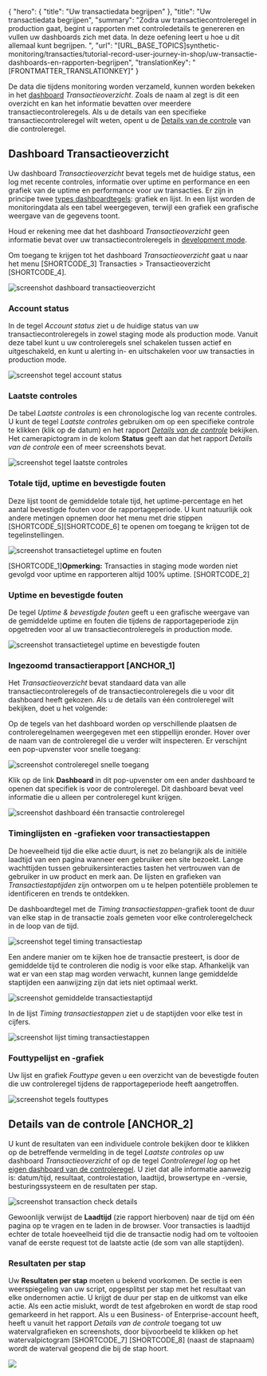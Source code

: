 {
  "hero": {
    "title": "Uw transactiedata begrijpen"
  },
  "title": "Uw transactiedata begrijpen",
  "summary": "Zodra uw transactiecontroleregel in production gaat, begint u rapporten met controledetails te genereren en vullen uw dashboards zich met data. In deze oefening leert u hoe u dit allemaal kunt begrijpen. ",
  "url": "[URL_BASE_TOPICS]synthetic-monitoring/transacties/tutorial-record-user-journey-in-shop/uw-transactie-dashboards-en-rapporten-begrijpen",
  "translationKey": "[FRONTMATTER_TRANSLATIONKEY]"
}

De data die tijdens monitoring worden verzameld, kunnen worden bekeken in het [dashboard]([LINK_URL_1]) *Transactieoverzicht*. Zoals de naam al zegt is dit een overzicht en kan het informatie bevatten over meerdere transactiecontroleregels. Als u de details van een specifieke transactiecontroleregel wilt weten, opent u de [Details van de controle]([LINK_URL_2]) van die controleregel. 

## Dashboard Transactieoverzicht

Uw dashboard *Transactieoverzicht* bevat tegels met de huidige status, een log met recente controles, informatie over uptime en performance en een grafiek van de uptime en performance voor uw transacties. 
Er zijn in principe twee [types dashboardtegels]([LINK_URL_3]): grafiek en lijst. In een lijst worden de monitoringdata als een tabel weergegeven, terwijl een grafiek een grafische weergave van de gegevens toont.

Houd er rekening mee dat het dashboard *Transactieoverzicht* geen informatie bevat over uw transactiecontroleregels in [development mode]([LINK_URL_4]).

Om toegang te krijgen tot het dashboard *Transactieoverzicht* gaat u naar het menu [SHORTCODE_3] Transacties > Transactieoverzicht [SHORTCODE_4].

![screenshot dashboard transactieoverzicht]([LINK_URL_5])

### Account status

In de tegel *Account status* ziet u de huidige status van uw transactiecontroleregels in zowel staging mode als production mode. Vanuit deze tabel kunt u uw controleregels snel schakelen tussen actief en uitgeschakeld, en kunt u alerting in- en uitschakelen voor uw transacties in production mode.

![screenshot tegel account status]([LINK_URL_6])

### Laatste controles

De tabel *Laatste controles* is een chronologische log van recente controles. U kunt de tegel *Laatste controles* gebruiken om op een specifieke controle te klikken (klik op de datum) en het rapport [*Details van de controle*]([LINK_URL_7]) bekijken. Het camerapictogram in de kolom **Status** geeft aan dat het rapport *Details van de controle* een of meer screenshots bevat.

![screenshot tegel laatste controles]([LINK_URL_8])

### Totale tijd, uptime en bevestigde fouten

Deze lijst toont de gemiddelde totale tijd, het uptime-percentage en het aantal bevestigde fouten voor de rapportageperiode. U kunt natuurlijk ook andere metingen opnemen door het menu met drie stippen [SHORTCODE_5][SHORTCODE_6] te openen om toegang te krijgen tot de tegelinstellingen. 

![screenshot transactietegel uptime en fouten]([LINK_URL_9])

[SHORTCODE_1]**Opmerking:** Transacties in staging mode worden niet gevolgd voor uptime en rapporteren altijd 100% uptime. [SHORTCODE_2]

### Uptime en bevestigde fouten

De tegel *Uptime & bevestigde fouten* geeft u een grafische weergave van de gemiddelde uptime en fouten die tijdens de rapportageperiode zijn opgetreden voor al uw transactiecontroleregels in production mode. 

![screenshot transactietegel uptime en bevestigde fouten]([LINK_URL_10])

### Ingezoomd transactierapport [ANCHOR_1]

Het *Transactieoverzicht* bevat standaard data van alle transactiecontroleregels of de transactiecontroleregels die u voor dit dashboard heeft gekozen. Als u de details van één controleregel wilt bekijken, doet u het volgende:

Op de tegels van het dashboard worden op verschillende plaatsen de controleregelnamen weergegeven met een stippellijn eronder. Hover over de naam van de controleregel die u verder wilt inspecteren. Er verschijnt een pop-upvenster voor snelle toegang:

![screenshot controleregel snelle toegang]([LINK_URL_11])

Klik op de link **Dashboard** in dit pop-upvenster om een ander dashboard te openen dat specifiek is voor de controleregel. Dit dashboard bevat veel informatie die u alleen per controleregel kunt krijgen.

![screenshot dashboard één transactie controleregel]([LINK_URL_12])
### Timinglijsten en -grafieken voor transactiestappen

De hoeveelheid tijd die elke actie duurt, is net zo belangrijk als de initiële laadtijd van een pagina wanneer een gebruiker een site bezoekt. Lange wachttijden tussen gebruikersinteracties tasten het vertrouwen van de gebruiker in uw product en merk aan. De lijsten en grafieken van *Transactiestaptijden* zijn ontworpen om u te helpen potentiële problemen te identificeren en trends te ontdekken.

De dashboardtegel met de *Timing transactiestappen*-grafiek toont de duur van elke stap in de transactie zoals gemeten voor elke controleregelcheck in de loop van de tijd.

![screenshot tegel timing transactiestap]([LINK_URL_13])

Een andere manier om te kijken hoe de transactie presteert, is door de gemiddelde tijd te controleren die nodig is voor elke stap. Afhankelijk van wat er van een stap mag worden verwacht, kunnen lange gemiddelde staptijden een aanwijzing zijn dat iets niet optimaal werkt. 

![screenshot gemiddelde transactiestaptijd]([LINK_URL_14])

In de lijst *Timing transactiestappen* ziet u de staptijden voor elke test in cijfers. 

![screenshot lijst timing transactiestappen]([LINK_URL_15])

### Fouttypelijst en -grafiek

Uw lijst en grafiek *Fouttype* geven u een overzicht van de bevestigde fouten die uw controleregel tijdens de rapportageperiode heeft aangetroffen.

![screenshot tegels fouttypes ]([LINK_URL_16])

## Details van de controle [ANCHOR_2]

U kunt de resultaten van een individuele controle bekijken door te klikken op de betreffende vermelding in de tegel *Laatste controles* op uw dashboard *Transactieoverzicht* of op de tegel *Controleregel log* op het [eigen dashboard van de controleregel]([LINK_URL_17]). U ziet dat alle informatie aanwezig is: datum/tijd, resultaat, controlestation, laadtijd, browsertype en -versie, besturingssysteem en de resultaten per stap.

![screenshot transaction check details]([LINK_URL_18])

Gewoonlijk verwijst de **Laadtijd** (zie rapport hierboven) naar de tijd om één pagina op te vragen en te laden in de browser. Voor transacties is laadtijd echter de totale hoeveelheid tijd die de transactie nodig had om te voltooien vanaf de eerste request tot de laatste actie (de som van alle staptijden).

### Resultaten per stap

Uw **Resultaten per stap** moeten u bekend voorkomen. De sectie is een weerspiegeling van uw script, opgesplitst per stap met het resultaat van elke ondernomen actie. U krijgt de duur per stap en de uitkomst van elke actie. Als een actie mislukt, wordt de test afgebroken en wordt de stap rood gemarkeerd in het rapport. Als u een Business- of Enterprise-account heeft, heeft u vanuit het rapport *Details van de controle* toegang tot uw watervalgrafieken en screenshots, door bijvoorbeeld te klikken op het watervalpictogram [SHORTCODE_7] [SHORTCODE_8] (naast de stapnaam) wordt de waterval geopend die bij de stap hoort.

![]([LINK_URL_19])
